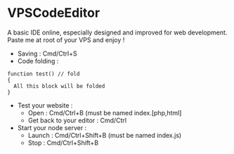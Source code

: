# VPSCodeEditor
A basic IDE online, especially designed and improved for web development.   
Paste me at root of your VPS and enjoy !   

- Saving : Cmd/Ctrl+S
- Code folding : 
```
function test() // fold 
{ 
  All this block will be folded 
}
```
- Test your website :
  + Open : Cmd/Ctrl+B (must be named index.[php,html]
  + Get back to your editor : Cmd/Ctrl
- Start your node server : 
  + Launch : Cmd/Ctrl+Shift+B (must be named index.js)
  + Stop : Cmd/Ctrl+Shift+B
